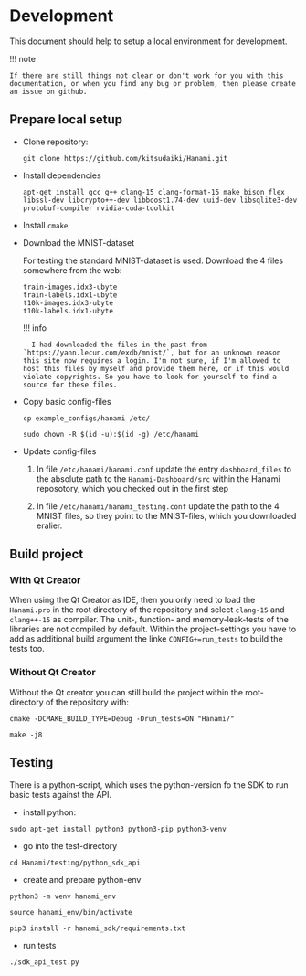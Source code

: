 # Development

This document should help to setup a local environment for development.

!!! note

    If there are still things not clear or don't work for you with this documentation, or when you find any bug or problem, then please create an issue on github.

## Prepare local setup

- Clone repository:

    ```
    git clone https://github.com/kitsudaiki/Hanami.git
    ```

- Install dependencies

    ```
    apt-get install gcc g++ clang-15 clang-format-15 make bison flex libssl-dev libcrypto++-dev libboost1.74-dev uuid-dev libsqlite3-dev protobuf-compiler nvidia-cuda-toolkit
    ```

- Install `cmake`

- Download the MNIST-dataset

    For testing the standard MNIST-dataset is used. Download the 4 files somewhere from the web:

    ```
    train-images.idx3-ubyte
    train-labels.idx1-ubyte
    t10k-images.idx3-ubyte
    t10k-labels.idx1-ubyte
    ```

    !!! info 

        I had downloaded the files in the past from `https://yann.lecun.com/exdb/mnist/`, but for an unknown reason this site now requires a login. I'm not sure, if I'm allowed to host this files by myself and provide them here, or if this would violate copyrights. So you have to look for yourself to find a source for these files.

- Copy basic config-files

    ```
    cp example_configs/hanami /etc/

    sudo chown -R $(id -u):$(id -g) /etc/hanami
    ```

- Update config-files

    1. In file `/etc/hanami/hanami.conf` update the entry `dashboard_files` to the absolute path to the `Hanami-Dashboard/src` within the Hanami reposotory, which you checked out in the first step

    2. In file `/etc/hanami/hanami_testing.conf` update the path to the 4 MNIST files, so they point to the MNIST-files, which you downloaded eralier.

## Build project

### With Qt Creator

When using the Qt Creator as IDE, then you only need to load the `Hanami.pro` in the root directory of the repository and select `clang-15` and `clang++-15` as compiler. The unit-, function- and memory-leak-tests of the libraries are not compiled by default. Within the project-settings you have to add as additional build argument the linke `CONFIG+=run_tests` to build the tests too.

### Without Qt Creator

Without the Qt creator you can still build the project within the root-directory of the repository with:

```
cmake -DCMAKE_BUILD_TYPE=Debug -Drun_tests=ON "Hanami/"

make -j8
```

## Testing

There is a python-script, which uses the python-version fo the SDK to run basic tests against the API.

- install python:

```
sudo apt-get install python3 python3-pip python3-venv
```

- go into the test-directory 

`cd Hanami/testing/python_sdk_api`


- create and prepare python-env

```
python3 -m venv hanami_env

source hanami_env/bin/activate

pip3 install -r hanami_sdk/requirements.txt 
```

- run tests

`./sdk_api_test.py`

